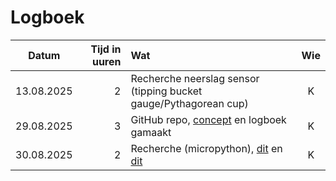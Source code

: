 # Logboek
|Datum|Tijd in uuren|Wat|Wie|
|:-:|-:|:-|:-:|
|13.08.2025|2|Recherche neerslag sensor (tipping bucket gauge/Pythagorean cup)|K|
|29.08.2025|3|GitHub repo, [concept](docs/concept.md) en logboek gamaakt|K|
|30.08.2025|2|Recherche (micropython), [dit](docs/concept.md/#Code) en [dit](concept.md/#Analyse)|K|

